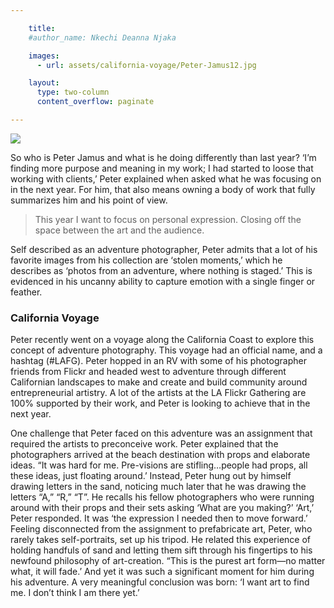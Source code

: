 ```yaml
---

    title:
    #author_name: Nkechi Deanna Njaka

    images:
      - url: assets/california-voyage/Peter-Jamus12.jpg

    layout:
      type: two-column
      content_overflow: paginate

---
```


<img src="assets/california-voyage/Peter-Jamus12.jpg" data-media-id="images:1">

So who is Peter Jamus and what is he doing differently than last year? ‘I’m finding more purpose and meaning in my work; I had started to loose that working with clients,’ Peter explained when asked what he was focusing on in the next year.  For him, that also means owning a body of work that fully summarizes him and his point of view.

> This year I want to focus on personal expression. Closing off the space between the art and the audience.

Self described as an adventure photographer, Peter admits that a lot of his favorite images from his collection are ‘stolen moments,’ which he describes as ‘photos from an adventure, where nothing is staged.’ This is evidenced in his uncanny ability to capture emotion with a single finger or feather.

### California Voyage

Peter recently went on a voyage along the California Coast to explore this concept of adventure photography. This voyage had an official name, and a hashtag (#LAFG). Peter hopped in an RV with some of his photographer friends from Flickr and headed west to adventure through different Californian landscapes to make and create and build community around entrepreneurial artistry. A lot of the artists at the LA Flickr Gathering are 100% supported by their work, and Peter is looking to achieve that in the next year.

One challenge that Peter faced on this adventure was an assignment that required the artists to preconceive work. Peter explained that the photographers arrived at the beach destination with props and elaborate ideas. “It was hard for me. Pre-visions are stifling…people had props, all these ideas, just floating around.’ Instead, Peter hung out by himself drawing letters in the sand, noticing much later that he was drawing the letters “A,” “R,” “T”. He recalls his fellow photographers who were running around with their props and their sets asking ‘What are you making?’ ‘Art,’ Peter responded. It was ‘the expression I needed then to move forward.’ Feeling disconnected from the assignment to prefabricate art, Peter, who rarely takes self-portraits, set up his tripod.  He related this experience of holding handfuls of sand and letting them sift through his fingertips to his newfound philosophy of art-creation. “This is the purest art form—no matter what, it will fade.’ And yet it was such a significant moment for him during his adventure. A very meaningful conclusion was born: ‘I want art to find me. I don’t think I am there yet.’
